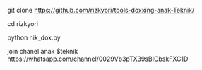 git clone https://github.com/rizkyori/tools-doxxing-anak-Teknik/



cd rizkyori



python nik_dox.py



join chanel anak $teknik
https://whatsapp.com/channel/0029Vb3pTX39sBICbskFXC1D
